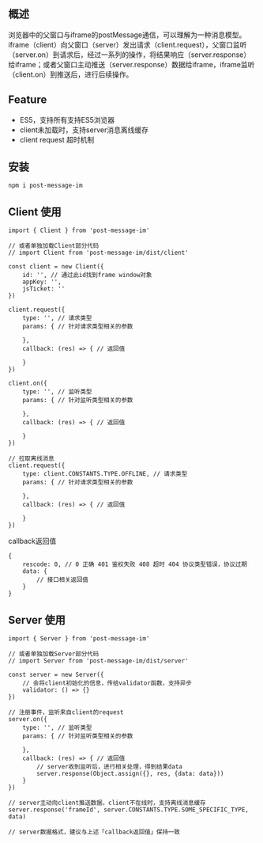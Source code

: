 ## 概述
浏览器中的父窗口与iframe的postMessage通信，可以理解为一种消息模型。
iframe（client）向父窗口（server）发出请求（client.request），父窗口监听（server.on）到请求后，经过一系列的操作，将结果响应（server.response）给iframe；或者父窗口主动推送（server.response）数据给iframe，iframe监听（client.on）到推送后，进行后续操作。

## Feature
* ES5，支持所有支持ES5浏览器
* client未加载时，支持server消息离线缓存
* client request 超时机制

## 安装

```
npm i post-message-im
```

## Client 使用

```
import { Client } from 'post-message-im'

// 或者单独加载Client部分代码
// import Client from 'post-message-im/dist/client'

const client = new Client({
    id: '', // 通过此id找到frame window对象
    appKey: '',
    jsTicket: ''
})

client.request({
    type: '', // 请求类型
    params: { // 针对请求类型相关的参数
        
    },
    callback: (res) => { // 返回值
        
    }
})

client.on({
    type: '', // 监听类型
    params: { // 针对监听类型相关的参数
        
    },
    callback: (res) => { // 返回值
        
    }
})

// 拉取离线消息
client.request({
    type: client.CONSTANTS.TYPE.OFFLINE, // 请求类型
    params: { // 针对请求类型相关的参数
        
    },
    callback: (res) => { // 返回值
        
    }
})
```

callback返回值

```
{
    rescode: 0, // 0 正确 401 鉴权失败 408 超时 404 协议类型错误，协议过期
    data: {
        // 接口相关返回值
    }
}
```

##  Server 使用

```
import { Server } from 'post-message-im'

// 或者单独加载Server部分代码
// import Server from 'post-message-im/dist/server'

const server = new Server({
    // 会将client初始化的信息，传给validator函数，支持异步
    validator: () => {}
})

// 注册事件，监听来自client的request
server.on({
    type: '', // 监听类型
    params: { // 针对监听类型相关的参数
        
    },
    callback: (res) => { // 返回值
        // server收到监听后，进行相关处理，得到结果data
        server.response(Object.assign({}, res, {data: data}))
    }
})

// server主动向client推送数据，client不在线时，支持离线消息缓存
server.response('frameId', server.CONSTANTS.TYPE.SOME_SPECIFIC_TYPE, data)

// server数据格式，建议与上述「callback返回值」保持一致
```